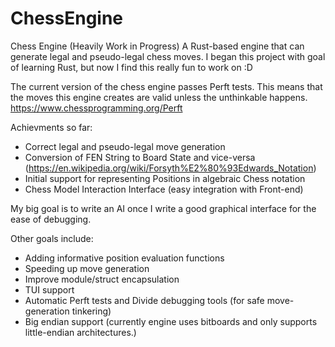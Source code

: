 # ChessEngine
Chess Engine (Heavily Work in Progress)
A Rust-based engine that can generate legal and pseudo-legal chess moves. 
I began this project with goal of learning Rust, but now I find this really fun to work on :D

The current version of the chess engine passes Perft tests. 
This means that the moves this engine creates are valid unless the unthinkable happens.
https://www.chessprogramming.org/Perft

Achievments so far:
- Correct legal and pseudo-legal move generation
- Conversion of FEN String to Board State and vice-versa 
  (https://en.wikipedia.org/wiki/Forsyth%E2%80%93Edwards_Notation)
- Initial support for representing Positions in algebraic Chess notation
- Chess Model Interaction Interface (easy integration with Front-end)


My big goal is to write an AI
once I write a good graphical interface for the ease of debugging.

Other goals include:
- Adding informative position evaluation functions
- Speeding up move generation
- Improve module/struct encapsulation
- TUI support
- Automatic Perft tests and Divide debugging tools (for safe move-generation tinkering)
- Big endian support (currently engine uses bitboards and only supports little-endian architectures.)
